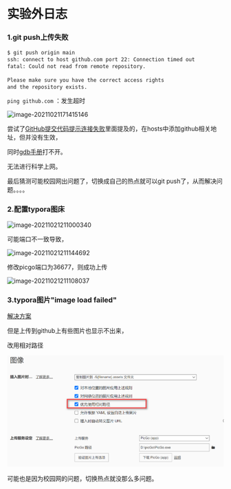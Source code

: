 # 实验外日志

### 1.git push上传失败

```
$ git push origin main
ssh: connect to host github.com port 22: Connection timed out
fatal: Could not read from remote repository.

Please make sure you have the correct access rights
and the repository exists.
```

`ping github.com`  ：发生超时

![image-20211021171415146](https://gitee.com/junchao-ustc/picture/raw/master/img/20211021211927.png)

尝试了[GitHub提交代码提示连接失败](https://delpast.com/post/POSTTB_9ce693cebc864789ba0748aeeb227b76)里面提及的，在hosts中添加github相关地址，但并没有生效，

同时[gdb手册](chrome-extension://chphlpgkkbolifaimnlloiipkdnihall/onetab.html)打不开。

无法进行科学上网。

最后猜测可能校园网出问题了，切换成自己的热点就可以git push了，从而解决问题。。。。

### 2.配置typora图床

![image-20211021211000340](https://gitee.com/junchao-ustc/picture/raw/master/img/20211021212010.png)

可能端口不一致导致，

![image-20211021211144692](https://gitee.com/junchao-ustc/picture/raw/master/img/20211021212424.png)

修改picgo端口为36677，则成功上传

![image-20211021211108037](https://gitee.com/junchao-ustc/picture/raw/master/img/image-20211021211108037.png)

### 3.typora图片"image load failed"

[解决方案](https://www.cnblogs.com/JiangLiHong/p/14861166.html)

但是上传到github上有些图片也显示不出来，

改用相对路径

![image-20211022131433416](实验外日志.assets/image-20211022131433416.png)

可能也是因为校园网的问题，切换热点就没那么多问题。
